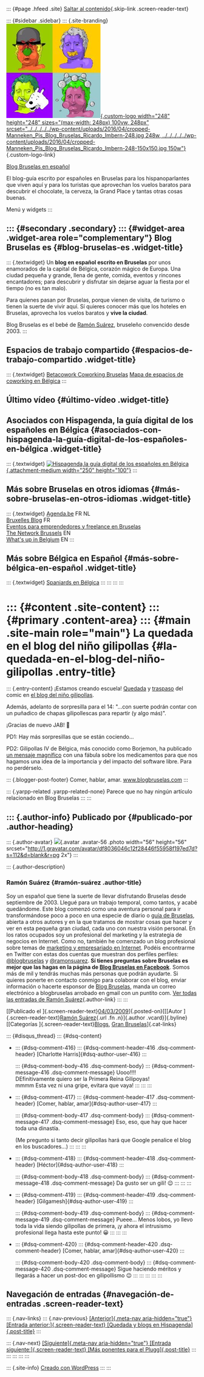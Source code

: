 ::: {#page .hfeed .site}
[Saltar al
contenido](../../../../../index.html?p=264#content){.skip-link
.screen-reader-text}

::: {#sidebar .sidebar}
::: {.site-branding}
[![](../../../../../wp-content/uploads/2016/04/cropped-Manneken_Pis_Blog_Bruselas_Ricardo_Imbern-248.jpg){.custom-logo
width="248" height="248" sizes="(max-width: 248px) 100vw, 248px"
srcset="../../../../../wp-content/uploads/2016/04/cropped-Manneken_Pis_Blog_Bruselas_Ricardo_Imbern-248.jpg 248w, ../../../../../wp-content/uploads/2016/04/cropped-Manneken_Pis_Blog_Bruselas_Ricardo_Imbern-248-150x150.jpg 150w"}](../../../../../index.html){.custom-logo-link}

[Blog Bruselas en español](../../../../../index.html)

El blog-guía escrito por españoles en Bruselas para los hispanoparlantes
que viven aquí y para los turistas que aprovechan los vuelos baratos
para descubrir el chocolate, la cerveza, la Grand Place y tantas otras
cosas buenas.

Menú y widgets
:::

::: {#secondary .secondary}
::: {#widget-area .widget-area role="complementary"}
Blog Bruselas es {#blog-bruselas-es .widget-title}
----------------

::: {.textwidget}
Un **blog en español escrito en Bruselas** por unos enamorados de la
capital de Bélgica, corazón mágico de Europa. Una ciudad pequeña y
grande, llena de gente, comida, eventos y rincones encantadores; para
descubrir y disfrutar sin dejarse aguar la fiesta por el tiempo (no es
tan malo).

Para quienes pasan por Bruselas, porque vienen de visita, de turismo o
tienen la suerte de vivir aquí. Sí quieres conocer más que los hoteles
en Bruselas, aprovecha los vuelos baratos y **vive la ciudad**.

Blog Bruselas es el bebé de [Ramón Suárez](http://www.ramonsuarez.com),
bruseleño convencido desde 2003.
:::

Espacios de trabajo compartido {#espacios-de-trabajo-compartido .widget-title}
------------------------------

::: {.textwidget}
[Betacowork Coworking Bruselas](http://www.betacowork.com) [Mapa de
espacios de coworking en Bélgica](http://coworkingbelgium.com)
:::

Último vídeo {#último-vídeo .widget-title}
------------

Asociados con Hispagenda, la guía digital de los españoles en Bélgica {#asociados-con-hispagenda-la-guía-digital-de-los-españoles-en-bélgica .widget-title}
---------------------------------------------------------------------

::: {.textwidget}
[![Hispagenda,la guía digital de los españoles en
Bélgica](../../../../../wp-content/uploads/2010/04/Hispagenda-250px.gif "Hispagenda, la guía digital de los españoles en Bélgica"){.attachment-medium
width="250" height="100"}](http://www.hispagenda.com)
:::

Más sobre Bruselas en otros idiomas {#más-sobre-bruselas-en-otros-idiomas .widget-title}
-----------------------------------

::: {.textwidget}
[Agenda.be](http://www.agenda.be) FR NL\
[Bruxelles Blog](http://www.bxlblog.be/) FR\
[Eventos para emprendedores y freelance en
Bruselas](http://www.betacowork.com/events/)\
[The Network
Brussels](http://groups.yahoo.com/group/TheNetworkBrussels/) EN\
[What\'s up in Belgium](http://www.whatsupin.be/) EN
:::

Más sobre Bélgica en Español {#más-sobre-bélgica-en-español .widget-title}
----------------------------

::: {.textwidget}
[Spaniards en Bélgica](http://www.spaniards.es/paises/belgica)
:::
:::
:::
:::

::: {#content .site-content}
::: {#primary .content-area}
::: {#main .site-main role="main"}
La quedada en el blog del niño gilipollas {#la-quedada-en-el-blog-del-niño-gilipollas .entry-title}
=========================================

::: {.entry-content}
¡Estamos creando escuela!
[Quedada](http://comerhablaramar.blogspot.com/2009/02/gran-quedada-bloggera-en-bruselas.html)
y
[traspaso](http://nosolocoles.blogspot.com/2009/03/paso-de-poderes-del-nino-gilipollas.html)
del comic en [el blog del niño
gilipollas](http://www.elninogilipollas.com/?p=329).

Además, adelanto de sorpresilla para el 14: "...con suerte podrán contar
con un puñadico de chapas gilipollescas para repartir (y algo más)".

¡Gracias de nuevo JAB! 🙂

PD1: Hay más sorpresillas que se están cociendo...

PD2: Gilipollas IV de Bélgica, más conocido como Borjemon, ha publicado
[un mensaje
magnífico](http://entreflamencosybalones.blogspot.com/2009/02/mis-amigos-los-frikis.html)
con una fábula sobre los medicamentos para que nos hagamos una idea de
la importancia y del impacto del software libre. Para no perdérselo.

::: {.blogger-post-footer}
Comer, hablar, amar. www.blogbruselas.com
:::

::: {.yarpp-related .yarpp-related-none}
Parece que no hay ningún artículo relacionado en Blog Bruselas
:::
:::

::: {.author-info}
Publicado por {#publicado-por .author-heading}
-------------

::: {.author-avatar}
![](http://1.gravatar.com/avatar/df8036046c12f28446f55958f197ed7d?s=56&d=blank&r=pg){.avatar
.avatar-56 .photo width="56" height="56"
srcset="http://1.gravatar.com/avatar/df8036046c12f28446f55958f197ed7d?s=112&d=blank&r=pg 2x"}
:::

::: {.author-description}
### Ramón Suárez {#ramón-suárez .author-title}

Soy un español que tiene la suerte de llevar disfrutando Bruselas desde
septiembre de 2003. Llegué para un trabajo temporal, como tantos, y
acabé quedándome. Este blog comenzó como una aventura personal para ir
transformándose poco a poco en una especie de diario o [guía de
Bruselas](../../../../../index.html), abierta a otros autores y en la
que tratamos de mostrar cosas que hacer y ver en esta pequeña gran
ciudad, cada uno con nuestra visión personal. En los ratos ocupados soy
un profesional del marketing y la estrategia de negocios en Internet.
Como no, también he comenzado un blog profesional sobre temas de
[marketing y empresariado en Internet](http://ramonsuarez.com). Podéis
encontrarme en Twitter con estas dos cuentas que muestran dos perfiles
perfiles: [\@blogbruselas](http://twitter.com/blogbruselas) y
[\@ramonsuarez](http://twitter.com/ramonsuarez). **Sí tienes preguntas
sobre Bruselas es mejor que las hagas en la página de [Blog Bruselas en
Facebook](http://www.facebook.com/blogbruselas)**. Somos más de mil y
tendrás muchas más personas que podrán ayudarte. Si quieres ponerte en
contacto conmigo para colaborar con el blog, enviar información o
hacerte esponsor de [Blog Bruselas](../../../../../index.html), manda un
correo electrónico a blogbruselas arrobado en gmail con un puntito com.
[Ver todas las entradas de Ramón
Suárez](../../../../2010/04/30/index.html?author=2){.author-link}
:::
:::

[[Publicado el
]{.screen-reader-text}[04/03/2009](../../../../../index.html?p=264)]{.posted-on}[[[Autor
]{.screen-reader-text}[Ramón
Suárez](../../../../2010/04/30/index.html?author=2){.url .fn
.n}]{.author .vcard}]{.byline}[[Categorías
]{.screen-reader-text}[Blogs](../../../../category/blogs/index.html),
[Gran
Bruselas](../../../../category/gran-bruselas/index.html)]{.cat-links}

::: {#disqus_thread}
::: {#dsq-content}
-   ::: {#dsq-comment-416}
    ::: {#dsq-comment-header-416 .dsq-comment-header}
    [Charlotte Harris]{#dsq-author-user-416}
    :::

    ::: {#dsq-comment-body-416 .dsq-comment-body}
    ::: {#dsq-comment-message-416 .dsq-comment-message}
    Uooo!!!!\
    DEfinitivamente quiero ser la Primera Reina Gilipoyas!\
    mmmm Esta vez ni una gripe, evitara que vaya!
    :::
    :::
    :::

-   ::: {#dsq-comment-417}
    ::: {#dsq-comment-header-417 .dsq-comment-header}
    [Comer, hablar, amar]{#dsq-author-user-417}
    :::

    ::: {#dsq-comment-body-417 .dsq-comment-body}
    ::: {#dsq-comment-message-417 .dsq-comment-message}
    Eso, eso, que hay que hacer toda una dinastía.

    (Me pregunto si tanto decir gilipollas hará que Google penalice el
    blog en los buscadores...)
    :::
    :::
    :::

-   ::: {#dsq-comment-418}
    ::: {#dsq-comment-header-418 .dsq-comment-header}
    [Héctor]{#dsq-author-user-418}
    :::

    ::: {#dsq-comment-body-418 .dsq-comment-body}
    ::: {#dsq-comment-message-418 .dsq-comment-message}
    Da gusto ser un gili! 😉
    :::
    :::
    :::

-   ::: {#dsq-comment-419}
    ::: {#dsq-comment-header-419 .dsq-comment-header}
    [Gilgamesh]{#dsq-author-user-419}
    :::

    ::: {#dsq-comment-body-419 .dsq-comment-body}
    ::: {#dsq-comment-message-419 .dsq-comment-message}
    Pueee... Menos lobos, yo llevo toda la vida siendo gilipollas de
    primera, ¡y ahora el intrusismo profesional llega hasta este punto!
    😀
    :::
    :::
    :::

-   ::: {#dsq-comment-420}
    ::: {#dsq-comment-header-420 .dsq-comment-header}
    [Comer, hablar, amar]{#dsq-author-user-420}
    :::

    ::: {#dsq-comment-body-420 .dsq-comment-body}
    ::: {#dsq-comment-message-420 .dsq-comment-message}
    Sigue haciendo méritos y llegarás a hacer un post-doc en
    gilipollismo 😉
    :::
    :::
    :::
:::
:::

Navegación de entradas {#navegación-de-entradas .screen-reader-text}
----------------------

::: {.nav-links}
::: {.nav-previous}
[[Anterior]{.meta-nav aria-hidden="true"} [Entrada
anterior:]{.screen-reader-text} [Quedada y blogs en
Hispagenda]{.post-title}](../../../../../index.html?p=263)
:::

::: {.nav-next}
[[Siguiente]{.meta-nav aria-hidden="true"} [Entrada
siguiente:]{.screen-reader-text} [Más ponentes para el
Plugg]{.post-title}](../../../../../index.html?p=265)
:::
:::
:::
:::
:::

::: {.site-info}
[Creado con WordPress](https://es.wordpress.org/)
:::
:::
